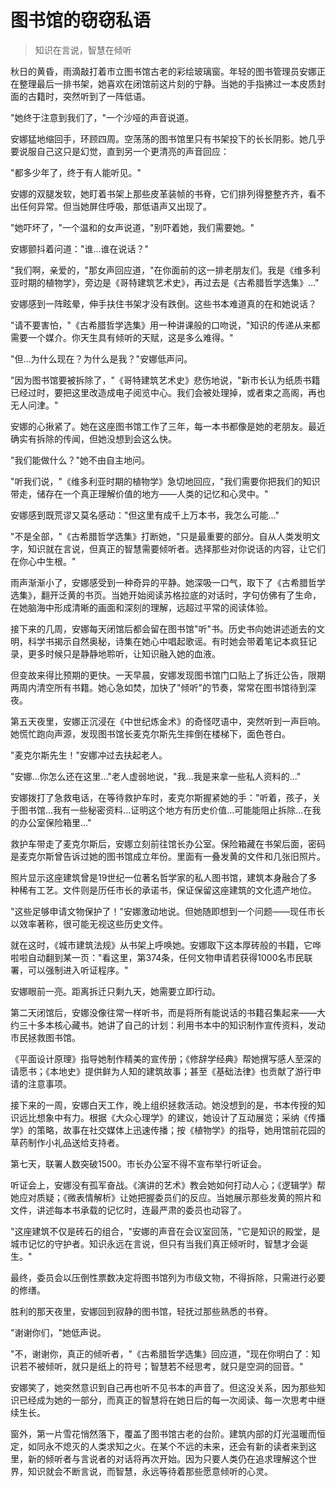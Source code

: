 # 图书馆的窃窃私语

> 知识在言说，智慧在倾听

秋日的黄昏，雨滴敲打着市立图书馆古老的彩绘玻璃窗。年轻的图书管理员安娜正在整理最后一排书架，她喜欢在闭馆前这片刻的宁静。当她的手指拂过一本皮质封面的古籍时，突然听到了一阵低语。

"她终于注意到我们了，"一个沙哑的声音说道。

安娜猛地缩回手，环顾四周。空荡荡的图书馆里只有书架投下的长长阴影。她几乎要说服自己这只是幻觉，直到另一个更清亮的声音回应：

"都多少年了，终于有人能听见。"

安娜的双腿发软，她盯着书架上那些皮革装帧的书脊，它们排列得整整齐齐，看不出任何异常。但当她屏住呼吸，那低语声又出现了。

"她吓坏了，"一个温和的女声说道，"别吓着她，我们需要她。"

安娜颤抖着问道："谁...谁在说话？"

"我们啊，亲爱的，"那女声回应道，"在你面前的这一排老朋友们。我是《维多利亚时期的植物学》，旁边是《哥特建筑艺术史》，再过去是《古希腊哲学选集》..."

安娜感到一阵眩晕，伸手扶住书架才没有跌倒。这些书本难道真的在和她说话？

"请不要害怕，"《古希腊哲学选集》用一种讲课般的口吻说，"知识的传递从来都需要一个媒介。你天生具有倾听的天赋，这是多么难得。"

"但...为什么现在？为什么是我？"安娜低声问。

"因为图书馆要被拆除了，"《哥特建筑艺术史》悲伤地说，"新市长认为纸质书籍已经过时，要把这里改造成电子阅览中心。我们会被处理掉，或者束之高阁，再也无人问津。"

安娜的心揪紧了。她在这座图书馆工作了三年，每一本书都像是她的老朋友。最近确实有拆除的传闻，但她没想到会这么快。

"我们能做什么？"她不由自主地问。

"听我们说，"《维多利亚时期的植物学》急切地回应，"我们需要你把我们的知识带走，储存在一个真正理解价值的地方——人类的记忆和心灵中。"

安娜感到既荒谬又莫名感动："但这里有成千上万本书，我怎么可能..."

"不是全部，"《古希腊哲学选集》打断她，"只是最重要的部分。自从人类发明文字，知识就在言说，但真正的智慧需要倾听者。选择那些对你说话的内容，让它们在你心中生根。"

雨声渐渐小了，安娜感受到一种奇异的平静。她深吸一口气，取下了《古希腊哲学选集》，翻开泛黄的书页。当她开始阅读苏格拉底的对话时，字句仿佛有了生命，在她脑海中形成清晰的画面和深刻的理解，远超过平常的阅读体验。

接下来的几周，安娜每天闭馆后都会留在图书馆"听"书。历史书向她讲述逝去的文明，科学书揭示自然奥秘，诗集在她心中唱起歌谣。有时她会带着笔记本疯狂记录，更多时候只是静静地聆听，让知识融入她的血液。

但变故来得比预期的更快。一天早晨，安娜发现图书馆门口贴上了拆迁公告，限期两周内清空所有书籍。她心急如焚，加快了"倾听"的节奏，常常在图书馆待到深夜。

第五天夜里，安娜正沉浸在《中世纪炼金术》的奇怪呓语中，突然听到一声巨响。她慌忙跑向声源，发现图书馆长麦克尔斯先生摔倒在楼梯下，面色苍白。

"麦克尔斯先生！"安娜冲过去扶起老人。

"安娜...你怎么还在这里..."老人虚弱地说，"我...我是来拿一些私人资料的..."

安娜拨打了急救电话，在等待救护车时，麦克尔斯握紧她的手："听着，孩子，关于图书馆...我有一些秘密资料...证明这个地方有历史价值...可能能阻止拆除...在我的办公室保险箱里..."

救护车带走了麦克尔斯后，安娜立刻前往馆长办公室。保险箱藏在书架后面，密码是麦克尔斯曾告诉过她的图书馆成立年份。里面有一叠发黄的文件和几张旧照片。

照片显示这座建筑曾是19世纪一位著名哲学家的私人图书馆，建筑本身融合了多种稀有工艺。文件则是历任市长的承诺书，保证保留这座建筑的文化遗产地位。

"这些足够申请文物保护了！"安娜激动地说。但她随即想到一个问题——现任市长以效率著称，很可能无视这些历史文件。

就在这时，《城市建筑法规》从书架上呼唤她。安娜取下这本厚砖般的书籍，它哗啦啦自动翻到某一页："看这里，第374条，任何文物申请若获得1000名市民联署，可以强制进入听证程序。"

安娜眼前一亮。距离拆迁只剩九天，她需要立即行动。

第二天闭馆后，安娜没像往常一样听书，而是将所有能说话的书籍召集起来——大约三十多本核心藏书。她讲了自己的计划：利用书本中的知识制作宣传资料，发动市民拯救图书馆。

《平面设计原理》指导她制作精美的宣传册；《修辞学经典》帮她撰写感人至深的请愿书；《本地史》提供鲜为人知的建筑故事；甚至《基础法律》也贡献了游行申请的注意事项。

接下来的一周，安娜白天工作，晚上组织拯救活动。她没想到的是，书本传授的知识远比想象中有力。根据《大众心理学》的建议，她设计了互动展览；采纳《传播学》的策略，故事在社交媒体上迅速传播；按《植物学》的指导，她用馆前花园的草药制作小礼品送给支持者。

第七天，联署人数突破1500。市长办公室不得不宣布举行听证会。

听证会上，安娜没有孤军奋战。《演讲的艺术》教会她如何打动人心；《逻辑学》帮她应对质疑；《微表情解析》让她把握委员们的反应。当她展示那些发黄的照片和文件，讲述每本书承载的记忆时，连最严肃的委员也动容了。

"这座建筑不仅是砖石的组合，"安娜的声音在会议室回荡，"它是知识的殿堂，是城市记忆的守护者。知识永远在言说，但只有当我们真正倾听时，智慧才会诞生。"

最终，委员会以压倒性票数决定将图书馆列为市级文物，不得拆除，只需进行必要的修缮。

胜利的那天夜里，安娜回到寂静的图书馆，轻抚过那些熟悉的书脊。

"谢谢你们，"她低声说。

"不，谢谢你，真正的倾听者，"《古希腊哲学选集》回应道，"现在你明白了：知识若不被倾听，就只是纸上的符号；智慧若不经思考，就只是空洞的回音。"

安娜笑了，她突然意识到自己再也听不见书本的声音了。但这没关系，因为那些知识已经成为她的一部分，而真正的智慧将在她日后的每一次阅读、每一次思考中继续生长。

窗外，第一片雪花悄然落下，覆盖了图书馆古老的台阶。建筑内部的灯光温暖而恒定，如同永不熄灭的人类求知之火。在某个不远的未来，还会有新的读者来到这里，新的倾听者与言说者的对话将再次开始。因为只要人类仍在追求理解这个世界，知识就会不断言说，而智慧，永远等待着那些愿意倾听的心灵。
